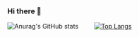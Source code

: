 ### Hi there 👋
![Anurag's GitHub stats](https://github-readme-stats.vercel.app/api?username=0101dd&hide=issues,&theme=apprentice&show_icons=true)
&emsp;&emsp;
[![Top Langs](https://github-readme-stats.vercel.app/api/top-langs/?username=0101dd&layout=compact&theme=apprentice)](https://github.com/anuraghazra/github-readme-stats)

<!--
**0101dd/0101dd** is a ✨ _special_ ✨ repository because its `README.md` (this file) appears on your GitHub profile.

Here are some ideas to get you started:

- 🔭 I’m currently working on ...
- 🌱 I’m currently learning ...
- 👯 I’m looking to collaborate on ...
- 🤔 I’m looking for help with ...
- 💬 Ask me about ...
- 📫 How to reach me: ...
- 😄 Pronouns: ...
- ⚡ Fun fact: ...
-->
